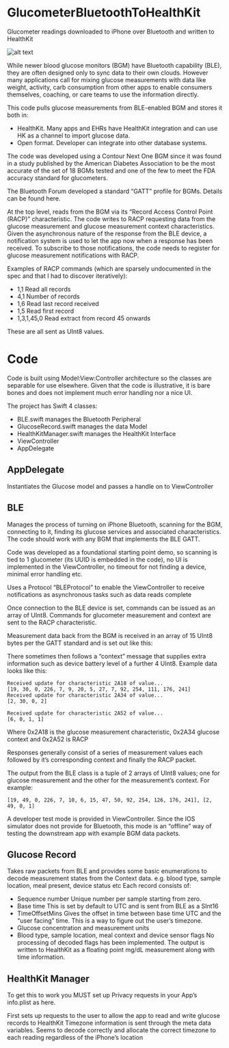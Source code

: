 # GlucometerBluetoothToHealthKit
Glucometer readings downloaded to iPhone over Bluetooth and written to HealthKit

![alt text](https://i.postimg.cc/rmySQ4w2/logos.png)

While newer blood glucose monitors (BGM) have Bluetooth capability (BLE), they are often designed only to sync data to their own clouds. However many applications call for mixing glucose measurements with data like weight, activity, carb consumption from other apps to enable consumers themselves, coaching, or care teams to use the information directly.

This code pulls glucose measurements from BLE-enabled BGM and stores it both in:

* HealthKit. Many apps and EHRs have HealthKit integration and can use HK as a channel to import glucose data.
* Open format. Developer can integrate into other database systems.
	
The code was developed using a Contour Next One BGM since it was found in a study published by the American Diabetes Association to be the most accurate of the set of 18 BGMs tested and one of the few to meet the FDA accuracy standard for glucometers.

The Bluetooth Forum developed a standard “GATT” profile for BGMs. Details can be found here.

At the top level, reads from the BGM via its “Record Access Control Point (RACP)” characteristic. The code writes to RACP requesting data from the glucose measurement and glucose measurement context characteristics. Given the asynchronous nature of the response from the BLE device, a notification system is used to let the app now when a response has been received. To subscribe to those notifications, the code needs to register for glucose measurement notifications with RACP.

Examples of RACP commands (which are sparsely undocumented in the spec and that I had to discover iteratively):

- 1,1			Read all records
- 4,1			Number of records
- 1,6			Read last record received
- 1,5			Read first record
- 1,3,1,45,0	    Read extract from record 45 onwards

These are all sent as UInt8 values.

# Code

Code is built using Model:View:Controller architecture so the classes are separable for use elsewhere. Given that the code is illustrative, it is bare bones and does not implement much error handling nor a nice UI.

The project has Swift 4 classes:
- BLE.swift manages the Bluetooth Peripheral
- GlucoseRecord.swift manages the data Model
- HealthKitManager.swift manages the HealthKit Interface
- ViewController
- AppDelegate

## AppDelegate
Instantiates the Glucose model and passes a handle on to ViewController

## BLE
Manages the process of turning on iPhone Bluetooth, scanning for the BGM, connecting to it, finding its glucose services and associated characteristics. The code should work with any BGM that implements the BLE GATT.

Code was developed as a foundational starting point demo, so scanning is tied to 1 glucometer (its UUID is embedded in the code), no UI is implemented in the ViewController, no timeout for not finding a device, minimal error handling etc.

Uses a Protocol “BLEProtocol” to enable the ViewController to receive notifications as asynchronous tasks such as data reads complete

Once connection to the BLE device is set, commands can be issued as an array of UInt8. Commands for glucometer measurement and context are sent to the RACP characteristic.

Measurement data back from the BGM is received in an array of 15 UInt8 bytes per the GATT standard and is set out like this: 

There sometimes then follows a “context” message that supplies extra information such as device battery level of a further 4 UInt8. Example data looks like this:
```
Received update for characteristic 2A18 of value...
[19, 30, 0, 226, 7, 9, 20, 5, 27, 7, 92, 254, 111, 176, 241]
Received update for characteristic 2A34 of value...
[2, 30, 0, 2]

Received update for characteristic 2A52 of value...
[6, 0, 1, 1]
```
Where 0x2A18 is the glucose measurement characteristic, 0x2A34 glucose context and 0x2A52 is RACP

Responses generally consist of a series of measurement values each followed by it’s corresponding context and finally the RACP packet.

The output from the BLE class is a tuple of 2 arrays of UInt8 values; one for glucose measurement and the other for the measurement’s context. For example:

``` [19, 49, 0, 226, 7, 10, 6, 15, 47, 50, 92, 254, 126, 176, 241], [2, 49, 0, 1] ```

A developer test mode is provided in ViewController. Since the IOS simulator does not provide for Bluetooth, this mode is an “offline” way of testing the downstream app with example BGM data packets.

## Glucose Record
Takes raw packets from BLE and provides some basic enumerations to decode measurement states from the Context data. e.g. blood type, sample location, meal present, device status etc
Each record consists of:
- Sequence number Unique number per sample starting from zero.
- Base time This is set by default to UTC and is sent from BLE as a SInt16
- TimeOffsetMins Gives the offset in time between base time UTC and the “user facing” time. This is a way to figure out the user’s timezone.
- Glucose concentration and measurement units
- Blood type, sample location, meal context and device sensor flags
No processing of decoded flags has been implemented.
The output is written to HealthKit as a floating point mg/dL measurement along with time information.

## HealthKit Manager
To get this to work you MUST set up Privacy requests in your App’s info.plist as here.

First sets up requests to the user to allow the app to read and write glucose records to HealthKit Timezone information is sent through the meta data variables. Seems to decode correctly and allocate the correct timezone to each reading regardless of the iPhone’s location

